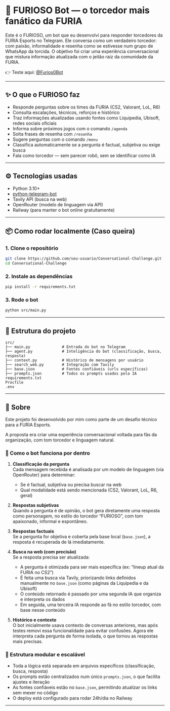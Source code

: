 # 🦁 FURIOSO Bot — o torcedor mais fanático da FURIA

Este é o FURIOSO, um bot que eu desenvolvi para responder torcedores da FURIA Esports no Telegram. Ele conversa como um verdadeiro torcedor: com paixão, informalidade e resenha  como se estivesse num grupo de WhatsApp da torcida. O objetivo foi criar uma experiência conversacional que mistura informação atualizada com o jeitão raiz da comunidade da FURIA.

👉 Teste aqui: [@Furios0Bot](https://t.me/Furios0Bot)

---

## ✨ O que o FURIOSO faz

- Responde perguntas sobre os times da FURIA (CS2, Valorant, LoL, R6)
- Consulta escalações, técnicos, reforços e histórico
- Traz informações atualizadas usando fontes como Liquipedia, Ubisoft, redes sociais oficiais
- Informa sobre próximos jogos com o comando `/agenda`
- Solta frases de resenha com `/resenha`
- Sugere perguntas com o comando `/menu`
- Classifica automaticamente se a pergunta é factual, subjetiva ou exige busca
- Fala como torcedor — sem parecer robô, sem se identificar como IA

---

## ⚙️ Tecnologias usadas

- Python 3.10+
- [python-telegram-bot](https://github.com/python-telegram-bot/python-telegram-bot)
- Tavily API (busca na web)
- OpenRouter (modelo de linguagem via API)
- Railway (para manter o bot online gratuitamente)

---

## 📦 Como rodar localmente (Caso queira)

### 1. Clone o repositório

```bash
git clone https://github.com/seu-usuario/Conversational-Challenge.git
cd Conversational-Challenge
```

### 2. Instale as dependências

```bash
pip install -r requirements.txt
```

### 3. Rode o bot

```bash
python src/main.py
```

---

## 📁 Estrutura do projeto

```
src/
├── main.py              # Entrada do bot no Telegram
├── agent.py             # Inteligência do bot (classificação, busca, resposta)
├── context.py           # Histórico de mensagens por usuário
├── search_web.py        # Integração com Tavily
├── base.json            # Fontes confiáveis (urls específicas)
├── prompts.json         # Todos os prompts usados pela IA
requirements.txt
Procfile
.env
```

---

## 🤝 Sobre

Este projeto foi desenvolvido por mim como parte de um desafio técnico para a FURIA Esports.

A proposta era criar uma experiência conversacional voltada para fãs da organização, com tom torcedor e linguagem natural.

### 🔧 Como o bot funciona por dentro

1. **Classificação da pergunta**  
   Cada mensagem recebida é analisada por um modelo de linguagem (via OpenRouter) para determinar:
   - Se é factual, subjetiva ou precisa buscar na web
   - Qual modalidade está sendo mencionada (CS2, Valorant, LoL, R6, geral)

2. **Respostas subjetivas**  
   Quando a pergunta é de opinião, o bot gera diretamente uma resposta como personagem, no estilo do torcedor “FURIOSO”, com tom apaixonado, informal e espontâneo.

3. **Respostas factuais**  
   Se a pergunta for objetiva e coberta pela base local (`base.json`), a resposta é recuperada de lá imediatamente.

4. **Busca na web (com precisão)**  
   Se a resposta precisa ser atualizada:
   - A pergunta é otimizada para ser mais específica (ex: “lineup atual da FURIA no CS2”)
   - É feita uma busca via Tavily, priorizando links definidos manualmente no `base.json` (como páginas da Liquipedia e da Ubisoft)
   - O conteúdo retornado é passado por uma segunda IA que organiza e interpreta os dados
   - Em seguida, uma terceira IA responde ao fã no estilo torcedor, com base nesse conteúdo

5. **Histórico e contexto**  
   O bot inicialmente usava contexto de conversas anteriores, mas após testes removi essa funcionalidade para evitar confusões. Agora ele interpreta cada pergunta de forma isolada, o que tornou as respostas mais precisas.

### 🧱 Estrutura modular e escalável

- Toda a lógica está separada em arquivos específicos (classificação, busca, resposta)
- Os prompts estão centralizados num único `prompts.json`, o que facilita ajustes e iteração
- As fontes confiáveis estão no `base.json`, permitindo atualizar os links sem mexer no código
- O deploy está configurado para rodar 24h/dia no Railway

---